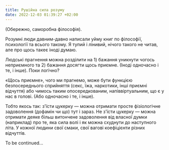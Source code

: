 ```yaml
---
title: Рушійна сила розуму
date: 2022-12-03 01:39:27 +02:00
---
```


(Обережно, саморобна філософія).

Розумні люди давним-давно написали уйму книг по філософії, психології та всього такому. Я тупий і лінивий, нічого такого не читав, але про щось такеє іноді думаю.

Людські прагнення можна розділити на 1) бажання уникнути чогось неприємного та 2) бажання досягти щось приємне. (Іноді одночасно і те, і інше). Поки логічно?

«Щось приємне», чого ми прагнемо, може бути функцією безпосереднього сприйняття (секс, їжа, наркотики, інші приємні відчуття) або чимось таким опосередкованим, напіввіртуальним, що є  у нас в голові. (Або одночасно і те, і інше).

Тобто якось так: з'їсти цукерку — можна отримати просте фізіологічне задоволення (дофамін чи що) тут і зараз. Не з'їсти цукерку — можна отримати деяке більш витончене задоволення від власної думки (наприклад) про те, яка сила волі і як можна схуднути до наступного літа. У кожної людини свої смаки, свої вагові коефіцієнти різних відчуттів.

To be continued...


